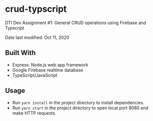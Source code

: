 # crud-typscript
DTI Dev Assignment #1: General CRUD operations using Firebase and Typscript

Date last modified: Oct 11, 2020

## Built With
- Express: Node.js web app framework
- Google Firebase realtime database
- TypeScript/JavaScript

## Usage
- Run `yarn install` in the project directory to install dependencies.
- Run `yarn start` in the project directory to open local port 8080 and make 
HTTP requests. 
